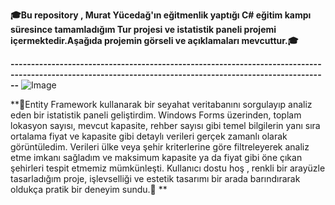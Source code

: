**🎓Bu repository , Murat Yücedağ'ın eğitmenlik yaptığı  C# eğitim kampı süresince tamamladığım Tur projesi ve istatistik paneli  projemi içermektedir.Aşağıda projemin görseli ve açıklamaları mevcuttur.🎓**

**----------------------------------------------------------------------------------------------------------------------------------------------------------**
![Image](https://github.com/user-attachments/assets/9ba54e56-acb3-442b-96af-2d9dd1615e89)


**🚀Entity Framework kullanarak bir seyahat veritabanını sorgulayıp analiz eden bir istatistik paneli geliştirdim. Windows Forms üzerinden, toplam lokasyon sayısı, mevcut kapasite, rehber sayısı gibi temel bilgilerin yanı sıra ortalama fiyat ve kapasite gibi detaylı verileri gerçek zamanlı olarak görüntüledim. Verileri ülke veya şehir kriterlerine göre filtreleyerek analiz etme imkanı sağladım ve maksimum kapasite ya da fiyat gibi öne çıkan şehirleri tespit etmemiz mümkünleşti. Kullanıcı dostu hoş , renkli bir arayüzle tasarladığım proje, işlevselliği ve estetik tasarımı bir arada barındırarak oldukça pratik bir deneyim sundu.🚀 **
